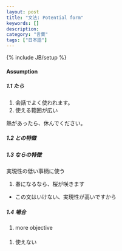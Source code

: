 ```yaml
---
layout: post
title: "文法: Potential form"
keywords: []
description: 
category: "言葉"
tags: ["日本語"]
---
```

{% include JB/setup %}

#### Assumption

##### 1.1 たら
1. 会話でよく使われます。
2. 使える範囲が広い

熱があったら、休んでください。

##### 1.2 との特徴

##### 1.3 ならの特徴
実現性の低い事柄に使う
1.  春になるなら、桜が咲きます
- この文はいけない、実現性が高いですから

##### 1.4 場合
1. more objective




####
1. 使えない
